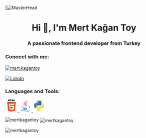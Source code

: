  [![MasterHead](https://www.kozmoslisesi.com/wp-content/uploads/2020/09/programlama-dilleri.jpg)
<h1 align="center">Hi 👋, I'm Mert Kağan Toy</h1>
<h3 align="center">A passionate frontend developer from Turkey</h3>

<h3 align="left">Connect with me:</h3>
<p align="left">
<a href="https://www.instagram.com/mrtkagan.ty/" target="blank"><img align="center" src="https://raw.githubusercontent.com/rahuldkjain/github-profile-readme-generator/master/src/images/icons/Social/instagram.svg" alt="mert.kagantoy" height="30" width="40" /></a>
 
<!--<a href="https://www.leetcode.com/mertkagantoy44" target="blank"><img align="center" src="https://raw.githubusercontent.com/rahuldkjain/github-profile-readme-generator/master/src/images/icons/Social/leet-code.svg" alt="mertkagantoy44" height="30" width="40" /></a>-->

 <!-- <a href="https://www.hackerearth.com/mertkagantoy44" target="blank"><img align="center" src="https://raw.githubusercontent.com/rahuldkjain/github-profile-readme-generator/master/src/images/icons/Social/hackerearth.svg" alt="mertkagantoy44" height="30" width="40" /></a> -->
 
<a href="https://www.linkedin.com/in/mert-ka%C4%9Fan-toy-5a375b22a/" target="blank"><img align="center" src="https://www.pngwing.com/tr/free-png-blebf" alt="Linkdn" height="30" width="40" /></a> 

</p>

<h3 align="left">Languages and Tools:</h3>
<p align="left"> <a href="https://www.w3.org/html/" target="_blank" rel="noreferrer"> <img src="https://raw.githubusercontent.com/devicons/devicon/master/icons/html5/html5-original-wordmark.svg" alt="html5" width="40" height="40"/> </a> <a href="https://www.java.com" target="_blank" rel="noreferrer"> <img src="https://raw.githubusercontent.com/devicons/devicon/master/icons/java/java-original.svg" alt="java" width="40" height="40"/> </a> <a href="https://www.python.org" target="_blank" rel="noreferrer"> <img src="https://raw.githubusercontent.com/devicons/devicon/master/icons/python/python-original.svg" alt="python" width="40" height="40"/> </a> </p>

<p><img align="left" src="https://github-readme-stats.vercel.app/api/top-langs?username=mertkagantoy&show_icons=true&locale=en&layout=compact" alt="mertkagantoy" /></p>

<p>&nbsp;<img align="center" src="https://github-readme-stats.vercel.app/api?username=mertkagantoy&show_icons=true&locale=en" alt="mertkagantoy" /></p>

<p><img align="center" src="https://github-readme-streak-stats.herokuapp.com/?user=mertkagantoy&" alt="mertkagantoy" /></p>
